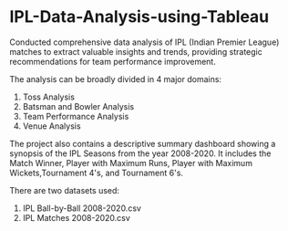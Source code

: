 # IPL-Data-Analysis-using-Tableau
Conducted comprehensive data analysis of IPL (Indian Premier League) matches to extract valuable insights and trends, providing strategic recommendations for team performance improvement.

The analysis can be broadly divided in 4 major domains: 
1. Toss Analysis 
2. Batsman and Bowler Analysis
3. Team Performance Analysis
4. Venue Analysis

The project also contains a descriptive summary dashboard showing a synopsis of the IPL Seasons from the year 2008-2020. It includes the Match Winner, Player with Maximum Runs, Player with Maximum Wickets,Tournament 4's, and Tournament 6's. 

There are two datasets used: 
1. IPL Ball-by-Ball 2008-2020.csv
2. IPL Matches 2008-2020.csv

